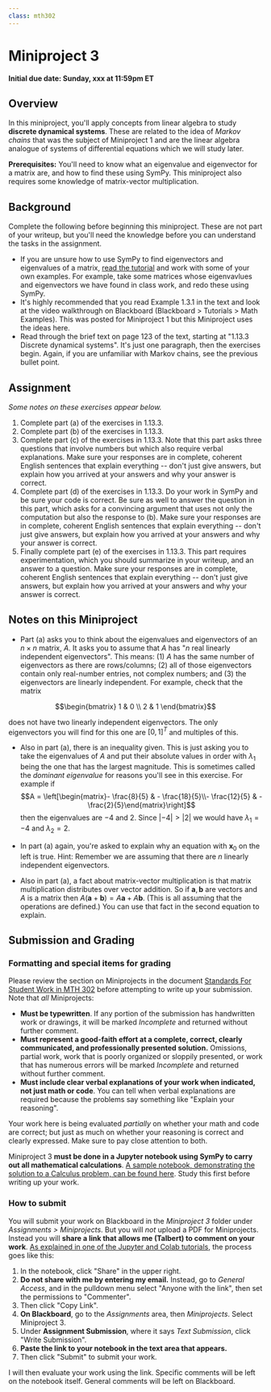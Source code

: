 ```yaml
---
class: mth302
---
```


# Miniproject 3

**Initial due date: Sunday, xxx at 11:59pm ET**

## Overview 

In this miniproject, you'll apply concepts from linear algebra to study **discrete dynamical systems**. These are related to the idea of *Markov chains* that was the subject of Miniproject 1 and are the linear algebra analogue of systems of differential equations which we will study later. 

**Prerequisites:** You'll need to know what an eigenvalue and eigenvector for a matrix are, and how to find these using SymPy. This miniproject also requires some knowledge of matrix-vector multiplication. 

## Background

Complete the following before beginning this miniproject. These are not part of your writeup, but you'll need the knowledge before you can understand the tasks in the assignment. 

- If you are unsure how to use SymPy to find eigenvectors and eigenvalues of a matrix, [read the tutorial](https://docs.google.com/presentation/d/18qj8SgWcN6GzVlPgvNGiC4VSRvOFqYOAHWQZvTnNfXA/edit?usp=sharing) and work with some of your own examples. For example, take some matrices whose eigenvavlues and eigenvectors we have found in class work, and redo these using SymPy. 
- It's highly recommended that you read Example 1.3.1 in the text and look at the video walkthrough on Blackboard (Blackboard > Tutorials > Math Examples). This was posted for Miniproject 1 but this Miniproject uses the ideas here. 
- Read through the brief text on page 123 of the text, starting at "1.13.3 Discrete dynamical systems". It's just one paragraph, then the exercises begin. Again, if you are unfamiliar with Markov chains, see the previous bullet point. 

## Assignment 

*Some notes on these exercises appear below.* 

1. Complete part (a) of the exercises in 1.13.3. 
2. Complete part (b) of the exercises in 1.13.3. 
3. Complete part (c) of the exercises in 1.13.3. Note that this part asks three questions that involve numbers but which also require verbal explanations. Make sure your responses are in complete, coherent English sentences that explain everything -- don't just give answers, but explain how you arrived at your answers and why your answer is correct. 
4. Complete part (d) of the exercises in 1.13.3. Do your work in SymPy and be sure your code is correct. Be sure as well to answer the question in this part, which asks for a convincing argument that uses not only the computation but also the response to (b). Make sure your responses are in complete, coherent English sentences that explain everything -- don't just give answers, but explain how you arrived at your answers and why your answer is correct. 
5. Finally complete part (e) of the exercises in 1.13.3. This part requires experimentation, which you should summarize in your writeup, and an answer to a question. Make sure your responses are in complete, coherent English sentences that explain everything -- don't just give answers, but explain how you arrived at your answers and why your answer is correct. 

## Notes on this Miniproject

- Part (a) asks you to think about the eigenvalues and eigenvectors of an $n \times n$ matrix, $A$. It asks you to assume that $A$ has "$n$ real linearly independent eigenvectors". This means: (1) $A$ has the same number of eigenvectors as there are rows/columns; (2) all of those eigenvectors contain only real-number entries, not complex numbers; and (3) the eigenvectors are linearly independent. For example, check that the matrix

$$\begin{bmatrix} 1 & 0 \\ 2 & 1 \end{bmatrix}$$

does not have two linearly independent eigenvectors. The only eigenvectors you will find for this one are $[0,1]^T$ and multiples of this. 

- Also in part (a), there is an inequality given. This is just asking you to take the eigenvalues of $A$ and put their absolute values in order with $\lambda_1$ being the one that has the largest magnitude. This is sometimes called the *dominant eigenvalue* for reasons you'll see in this exercise. For example if 
$$A = \left[\begin{matrix}- \frac{8}{5} & - \frac{18}{5}\\- \frac{12}{5} & - \frac{2}{5}\end{matrix}\right]$$
then the eigenvalues are $-4$ and $2$. Since $|-4| > |2|$ we would have $\lambda_1 = -4$ and $\lambda_2 = 2$. 

- In part (a) again, you're asked to explain why an equation with $\mathbf{x}_0$ on the left is true. Hint: Remember we are assuming that there are $n$ linearly independent eigenvectors. 

- Also in part (a), a fact about matrix-vector multiplication is that matrix multiplication distributes over vector addition. So if $\mathbf{a}, \mathbf{b}$ are vectors and $A$ is a matrix then $A(\mathbf{a} + \mathbf{b}) = A \mathbf{a} + A\mathbf{b}$. (This is all assuming that the operations are defined.) You can use that fact in the second equation to explain. 




## Submission and Grading

### Formatting and special items for grading

Please review the section on Miniprojects in the document [Standards For Student Work in MTH 302](https://github.com/RobertTalbert/linalg-diffeq/blob/main/course-docs/standards-for-student-work.md#standards-for-miniprojects) before attempting to write up your submission. Note that *all* Miniprojects: 

- **Must be typewritten**. If any portion of the submission has handwritten work or drawings, it will be marked *Incomplete* and returned without further comment. 
- **Must represent a good-faith effort at a complete, correct, clearly communicated, and professionally presented solution.** Omissions, partial work, work that is poorly organized or sloppily presented, or work that has numerous errors will be marked *Incomplete* and returned without further comment. 
- **Must include clear verbal explanations of your work when indicated, not just math or code**. You can tell when verbal explanations are required because the problems say something like "Explain your reasoning". 

Your work here is being evaluated *partially* on whether your math and code are correct; but just as much on whether your reasoning is correct and clearly expressed. Make sure to pay close attention to both. 

Miniproject 3 **must be done in a Jupyter notebook using SymPy to carry out all mathematical calculations**. [A sample notebook, demonstrating the solution to a Calculus problem, can be found here](https://github.com/RobertTalbert/linalg-diffeq/blob/main/tutorials/Example_of_solution_in_a_notebook.ipynb). Study this first before writing up your work. 


### How to submit

You will submit your work on Blackboard in the *Miniproject 3* folder under *Assignments > Miniprojects*. But you will *not* upload a PDF for Miniprojects. Instead you will **share a link that allows me (Talbert) to comment on your work**. [As explained in one of the Jupyter and Colab tutorials](https://gvsu.hosted.panopto.com/Panopto/Pages/Viewer.aspx?id=ef5c0e24-5c1d-437f-be05-af730108b6d8), the process goes like this: 

1. In the notebook, click "Share" in the upper right. 
2. **Do not share with me by entering my email.** Instead, go to *General Access*, and in the pulldown menu select "Anyone with the link", then set the permissions to "Commenter". 
3. Then click "Copy Link". 
4. **On Blackboard**, go to the *Assignments* area, then *Miniprojects*. Select Miniproject 3. 
5. Under **Assignment Submission**, where it says *Text Submission*, click "Write Submission".  
6. **Paste the link to your notebook in the text area that appears.** 
7. Then click "Submit" to submit your work. 

I will then evaluate your work using the link. Specific comments will be left on the notebook itself. General comments will be left on Blackboard. 